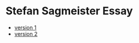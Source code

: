 Stefan Sagmeister Essay
=======================
+ [version 1](https://kevingallagher.github.io/Stefan-Sagmeister/essay.html)
+ [version 2](https://kevingallagher.github.io/Stefan-Sagmeister/essay1.html)
